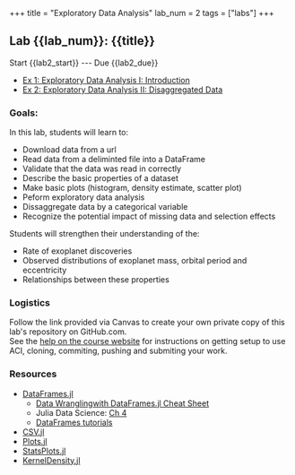 +++
title = "Exploratory Data Analysis"
lab_num = 2
tags = ["labs"]
+++

## Lab {{lab_num}}: {{title}}

Start {{lab2_start}} ---
Due {{lab2_due}}

- [Ex 1: Exploratory Data Analysis I: Introduction](https://psuastro497.github.io/lab2-start/ex1.html)
- [Ex 2: Exploratory Data Analysis II: Disaggregated Data](https://psuastro497.github.io/lab2-start/ex2.html)

### Goals:
In this lab, students will learn to:
- Download data from a url
- Read data from a deliminted file into a DataFrame
- Validate that the data was read in correctly
- Describe the basic properties of a dataset
- Make basic plots (histogram, density estimate, scatter plot)
- Peform exploratory data analysis
- Dissaggregate data by a categorical variable
- Recognize the potential impact of missing data and selection effects

Students will strengthen their understanding of the:
- Rate of exoplanet discoveries 
- Observed distributions of exoplanet mass, orbital period and eccentricity
- Relationships between these properties

### Logistics
Follow the link provided via Canvas to create your own private copy of this lab's repository on GitHub.com.   
See the
[help on the course website](https://psuastro497.github.io/fall2022/resources/labs/) for instructions on getting setup to use ACI, cloning, commiting, pushing and submiting your work.

### Resources
- [DataFrames.jl](https://dataframes.juliadata.org/stable/)
   - [Data Wranglingwith DataFrames.jl Cheat Sheet](https://www.ahsmart.com/assets/pages/data-wrangling-with-data-frames-jl-cheat-sheet/DataFramesCheatSheet_v1.x_rev1.pdf)
   - Julia Data Science: [Ch 4](https://juliadatascience.io/dataframes)
   - [DataFrames tutorials](https://github.com/bkamins/Julia-DataFrames-Tutorial/#toc)
- [CSV.jl](https://csv.juliadata.org/stable/)
- [Plots.jl](https://docs.juliaplots.org/stable/)
- [StatsPlots.jl](https://docs.juliaplots.org/stable/)
- [KernelDensity.jl](https://github.com/JuliaStats/KernelDensity.jl)


